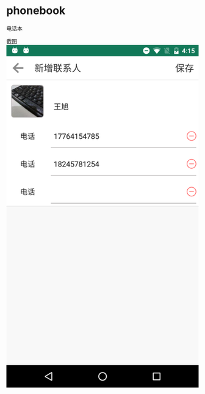 # phonebook
电话本

截图
![image text](https://github.com/yz1309/phonebook/blob/master/device-2019-05-23-161511.png)
